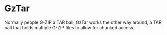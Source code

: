 # GzTar

Normally people G-ZIP a TAR ball, GzTar works the other way around, a TAR ball that holds multiple G-ZIP files to allow for chunked access.
